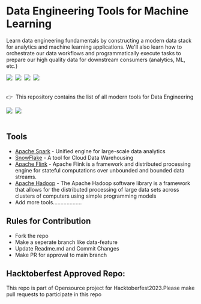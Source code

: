 # Data Engineering Tools for Machine Learning

Learn data engineering fundamentals by constructing a modern data stack for analytics and machine learning applications. We'll also learn how to orchestrate our data workflows and programmatically execute tasks to prepare our high quality data for downstream consumers (analytics, ML, etc.)

<div align="left">
    <a target="_blank" href="https://madewithml.com"><img src="https://img.shields.io/badge/Subscribe-40K-brightgreen"></a>&nbsp;
    <a target="_blank" href="https://github.com/GokuMohandas/Made-With-ML"><img src="https://img.shields.io/github/stars/GokuMohandas/Made-With-ML.svg?style=social&label=Star"></a>&nbsp;
    <a target="_blank" href="https://www.linkedin.com/in/goku"><img src="https://img.shields.io/badge/style--5eba00.svg?label=LinkedIn&logo=linkedin&style=social"></a>&nbsp;
    <a target="_blank" href="https://twitter.com/GokuMohandas"><img src="https://img.shields.io/twitter/follow/GokuMohandas.svg?label=Follow&style=social"></a>
    <br>
</div>

<br>

👉 &nbsp;This repository contains the list of all modern tools for Data Engineering

<div align="left">
<a target="_blank" href="https://madewithml.com/courses/mlops/data-stack/"><img src="https://img.shields.io/badge/📖 Read-lesson-9cf"></a>&nbsp;
<a href="https://github.com/GokuMohandas/data-engineering" role="button"><img src="https://img.shields.io/static/v1?label=&amp;message=View%20On%20GitHub&amp;color=586069&amp;logo=github&amp;labelColor=2f363d"></a>&nbsp;
</div>

<br>

## Tools
- [Apache Spark](https://spark.apache.org/) - Unified engine for large-scale data analytics
- [SnowFlake](https://www.snowflake.com/en/) - A tool for Cloud Data Warehousing
- [Apache Flink](https://flink.apache.org/) - Apache Flink is a framework and distributed 
processing engine for stateful computations over unbounded and bounded data streams. 
- [Apache Hadoop](https://hadoop.apache.org/) - The Apache Hadoop software library is a framework that allows for the distributed processing of large data sets across clusters of computers using simple programming models
- Add more tools...................

## Rules for Contribution
- Fork the repo
- Make a seperate branch like data-feature
- Update Readme.md and Commit Changes
- Make PR for approval to main branch


## Hacktoberfest Approved Repo:
This repo is part of Opensource project for Hacktoberfest2023.Please make pull requests to participate in this repo

